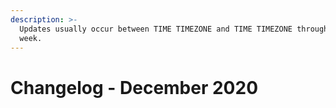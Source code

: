 ```yaml
---
description: >-
  Updates usually occur between TIME TIMEZONE and TIME TIMEZONE throughout the
  week.
---
```


# Changelog - December 2020

